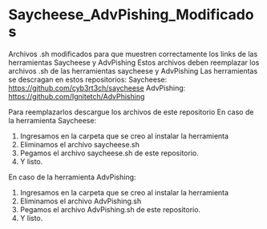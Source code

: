 # Saycheese_AdvPishing_Modificados
Archivos .sh modificados para que muestren correctamente los links de las herramientas Saycheese y AdvPishing
Estos archivos deben reemplazar los archivos .sh de las herramientas saycheese y AdvPishing
Las herramientas se descragan en estos repositorios:
Saycheese:
https://github.com/cyb3rt3ch/saycheese
AdvPishing:
https://github.com/Ignitetch/AdvPhishing

Para reemplazarlos descargue los archivos de este repositorio
En caso de la herramienta Saycheese:
1. Ingresamos en la carpeta que se creo al instalar la herramienta
2. Eliminamos el archivo saycheese.sh
3. Pegamos el archivo saycheese.sh de este repositorio.
4. Y listo.

En caso de la herramienta AdvPishing:
1. Ingresamos en la carpeta que se creo al instalar la herramienta
2. Eliminamos el archivo AdvPishing.sh
3. Pegamos el archivo AdvPishing.sh de este repositorio.
4. Y listo.

